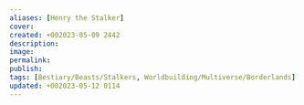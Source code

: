 ```yaml
---
aliases: [Henry the Stalker]
cover: 
created: +002023-05-09 2442
description: 
image: 
permalink: 
publish: 
tags: [Bestiary/Beasts/Stalkers, Worldbuilding/Multiverse/Borderlands]
updated: +002023-05-12 0114
---
```

